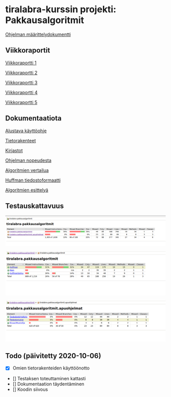 # tiralabra-kurssin projekti: Pakkausalgoritmit

[Ohjelman määrittelydokumentti](https://github.com/nikomn/tiralabra-pakkausalgoritmit/blob/master/dokumentaatio/m%C3%A4%C3%A4rittelydokumentti.md)

## Viikkoraportit

[Viikkoraportti 1](https://github.com/nikomn/tiralabra-pakkausalgoritmit/blob/master/dokumentaatio/viikkoraportti1.md)

[Viikkoraportti 2](https://github.com/nikomn/tiralabra-pakkausalgoritmit/blob/master/dokumentaatio/viikkoraportti2.md)

[Viikkoraportti 3](https://github.com/nikomn/tiralabra-pakkausalgoritmit/blob/master/dokumentaatio/viikkoraportti3.md)

[Viikkoraportti 4](https://github.com/nikomn/tiralabra-pakkausalgoritmit/blob/master/dokumentaatio/viikkoraportti4.md)

[Viikkoraportti 5](https://github.com/nikomn/tiralabra-pakkausalgoritmit/blob/master/dokumentaatio/viikkoraportti5.md)

## Dokumentaatiota

[Alustava käyttöohje](https://github.com/nikomn/tiralabra-pakkausalgoritmit/blob/master/dokumentaatio/kayttoohje.md)

[Tietorakenteet](https://github.com/nikomn/tiralabra-pakkausalgoritmit/blob/master/dokumentaatio/tietorakenteet.md)

[Kirjastot](https://github.com/nikomn/tiralabra-pakkausalgoritmit/blob/master/dokumentaatio/kirjastot.md)

[Ohjelman nopeudesta](https://github.com/nikomn/tiralabra-pakkausalgoritmit/blob/master/dokumentaatio/tehokkuudesta.md)

[Algoritmien vertailua](https://github.com/nikomn/tiralabra-pakkausalgoritmit/blob/master/dokumentaatio/vertailua.md)

[Huffman tiedostoformaatti](https://github.com/nikomn/tiralabra-pakkausalgoritmit/blob/master/dokumentaatio/huffmantiedostonformaatti.md)

[Algoritmien esittelyä](https://github.com/nikomn/tiralabra-pakkausalgoritmit/blob/master/dokumentaatio/projektin_esittely.pdf)

## Testauskattavuus

![Jacoco-raportti 1](https://github.com/nikomn/tiralabra-pakkausalgoritmit/blob/master/dokumentaatio/jacoco-kuvat/jacoco1.png)

![Jacoco-raportti 2](https://github.com/nikomn/tiralabra-pakkausalgoritmit/blob/master/dokumentaatio/jacoco-kuvat/jacoco2.png)

![Jacoco-raportti 3](https://github.com/nikomn/tiralabra-pakkausalgoritmit/blob/master/dokumentaatio/jacoco-kuvat/jacoco3.png)

## Todo (päivitetty 2020-10-06)

- [x] Omien tietorakenteiden käyttöönotto
- [] Testaksen toteuttaminen kattasti
- [] Dokumentaation täydentäminen
- [] Koodin siivous
